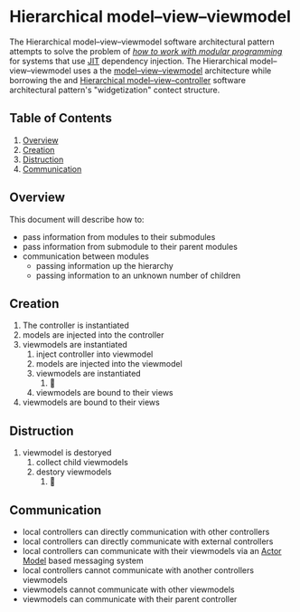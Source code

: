 # Hierarchical model–view–viewmodel

The Hierarchical model–view–viewmodel software architectural pattern attempts to solve the problem of *[how to work with modular programming](https://en.wikipedia.org/wiki/Modular_programming)* for systems that use [JIT](https://en.wikipedia.org/wiki/Just-in-time_compilation) dependency injection. The Hierarchical model–view–viewmodel uses a the [model–view–viewmodel](https://en.wikipedia.org/wiki/Model%E2%80%93view%E2%80%93viewmodel) architecture while borrowing the and [Hierarchical model–view–controller](https://en.wikipedia.org/wiki/Hierarchical_model–view–controller) software architectural pattern's "widgetization" contect structure.

## Table of Contents

1. [Overview](#overview)
1. [Creation](#creation)
1. [Distruction](#distruction)
1. [Communication](#communication)

## Overview

This document will describe how to:

- pass information from modules to their submodules
- pass information from submodule to their parent modules
- communication between modules
    - passing information up the hierarchy
    - passing information to an unknown number of children

## Creation

1. The controller is instantiated
1. models are injected into the controller
1. viewmodels are instantiated
    1. inject controller into viewmodel
    1. models are injected into the viewmodel
    1. viewmodels are instantiated
        1. 🔁
    1. viewmodels are bound to their views
1. viewmodels are bound to their views

## Distruction

1. viewmodel is destoryed
    1. collect child viewmodels
    1. destory viewmodels
        1. 🔁

## Communication

- local controllers can directly communication with other controllers
- local controllers can directly communicate with external controllers
- local controllers can communicate with their viewmodels via an [Actor Model](https://en.wikipedia.org/wiki/Actor_model) based messaging system
- local controllers cannot communicate with another controllers viewmodels
- viewmodels cannot communicate with other viewmodels
- viewmodels can communicate with their parent controller
